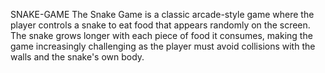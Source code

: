  SNAKE-GAME
 The Snake Game is a classic arcade-style game where the player controls a snake to eat food that appears randomly on the screen. 
 The snake grows longer with each piece of food it consumes, making the game increasingly challenging as the player must avoid collisions with the walls and the snake's own body.
